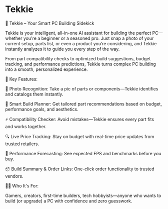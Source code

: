 # Tekkie
🔧 Tekkie – Your Smart PC Building Sidekick

Tekkie is your intelligent, all-in-one AI assistant for building the perfect PC—whether you're a beginner or a seasoned pro. Just snap a photo of your current setup, parts list, or even a product you’re considering, and Tekkie instantly analyzes it to guide you every step of the way.

From part compatibility checks to optimized build suggestions, budget tracking, and performance predictions, Tekkie turns complex PC building into a smooth, personalized experience.

🚀 Key Features:

📸 Photo Recognition: Take a pic of parts or components—Tekkie identifies and catalogs them instantly.

🔧 Smart Build Planner: Get tailored part recommendations based on budget, performance goals, and aesthetics.

⚡ Compatibility Checker: Avoid mistakes—Tekkie ensures every part fits and works together.

🔍 Live Price Tracking: Stay on budget with real-time price updates from trusted retailers.

🧠 Performance Forecasting: See expected FPS and benchmarks before you buy.

📦 Build Summary & Order Links: One-click order functionality to trusted vendors.

🧑‍🔧 Who It's For:

Gamers, creators, first-time builders, tech hobbyists—anyone who wants to build (or upgrade) a PC with confidence and zero guesswork.

